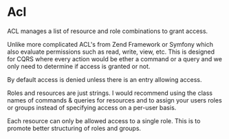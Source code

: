 # Acl

ACL manages a list of resource and role combinations to grant access.

Unlike more complicated ACL's from Zend Framework or Symfony which also evaluate
permissions such as read, write, view, etc. This is designed for CQRS where every 
action would be ether a command or a query and we only need to determine if access 
is granted or not.  

By default access is denied unless there is an entry allowing access.

Roles and resources are just strings. I would recommend using the class names 
of commands & queries for resources and to assign your users roles or groups 
instead of specifying access on a per-user basis.

Each resource can only be allowed access to a single role. This is to promote
better structuring of roles and groups.

